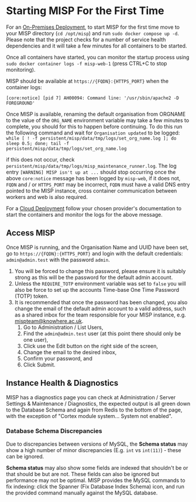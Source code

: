 <!--
SPDX-FileCopyrightText: 2024-2025 Jisc Services Limited
SPDX-FileContributor: Clive Bream
SPDX-FileContributor: James Ellor
SPDX-FileContributor: Joe Pitt

SPDX-License-Identifier: GPL-3.0-only
-->

# Starting MISP For the First Time

For an [On-Premises Deployment](deploy/local.md), to start MISP for the first time move to your
MISP directory (`cd /opt/misp`) and run `sudo docker compose up -d`. Please note that the project
checks for a number of service health dependencies and it will take a few minutes for all containers
to be started.

Once all containers have started, you can monitor the startup process using
`sudo docker container logs -f misp-web-1` (press CTRL+C to stop monitoring).

MISP should be available at `https://{FQDN}:{HTTPS_PORT}` when the container logs:

```log
[core:notice] [pid 7] AH00094: Command line: '/usr/sbin/apache2 -D FOREGROUND'
```

Once MISP is available, renaming the default organisation from ORGNAME to the value of the
`ORG_NAME` environment variable may take a few minutes to complete, you should for this to happen
before continuing. To do this run the following command and wait for `Organisation updated` to be
logged:
`while [ ! -f persistent/misp/data/tmp/logs/set_org_name.log ]; do sleep 0.5; done; tail -f persistent/misp/data/tmp/logs/set_org_name.log​`

if this does not occur, check `persistent/misp/data/tmp/logs/misp_maintenance_runner.log`.
The log entry `[WARNING] MISP isn't up at ...` should stop occurring once the above `core:notice`
message has been logged by `misp-web`, if it does not, `FQDN` and / or `HTTPS_PORT` may be
incorrect, `FQDN` must have a valid DNS entry pointed to the MISP instance, cross container
communication between workers and web is also required.

For a [Cloud Deployment](deploy/cloud.md) follow your chosen provider's documentation to start the
containers and monitor the logs for the above message.

## Access MISP

Once MISP is running, and the Organisation Name and UUID have been set, go to
`https://{FQDN}:{HTTPS_PORT}` and login with the default credentials: `admin@admin.test` with the
password `admin`.

1. You will be forced to change this password, please ensure it is suitably strong as this will be
    the password for the default admin account.
1. Unless the `REQUIRE_TOTP` environment variable was set to `false` you will also be force to set
    up the accounts Time-base One Time Password (TOTP) token.
1. It is recommended that once the password has been changed, you also change the email of the
    default admin account to a valid address, such as a shared inbox for the team responsible for
    your MISP instance, e.g. mispteam@knowhere.ac.uk.
    1. Go to Administration / List Users,
    1. Find the `admin@admin.test` user (at this point there should only be one user),
    1. Click use the Edit button on the right side of the screen,
    1. Change the email to the desired inbox,
    1. Confirm your password, and
    1. Click Submit.

## Instance Health & Diagnostics

MISP has a diagnostics page you can check at Administration / Server Settings & Maintenance /
Diagnostics, the expected output is all green down to the Database Schema and again from Redis to
the bottom of the page, with the exception of "Cortex module system... System not enabled".

### Database Schema Discrepancies

Due to discrepancies between versions of MySQL, the **Schema status** may show a high number of
minor discrepancies (E.g. `int` vs `int(11)`) - these can be ignored.

**Schema status** may also show some fields are indexed that shouldn't be or that should be but are
not. These fields can also be ignored but performance may not be optimal. MISP provides the MySQL
commands to fix indexing: click the Spanner (Fix Database Index Schema) icon, and run the provided
command manually against the MySQL database.
